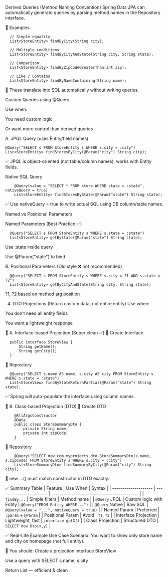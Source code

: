 Derived Queries (Method Naming Convention)
Spring Data JPA can automatically generate queries by parsing method names in the Repository interface.

📌 Examples:
      
      // Simple equality
      List<StoreEntity> findByCity(String city);
      
      // Multiple conditions
      List<StoreEntity> findByCityAndState(String city, String state);
      
      // Comparison
      List<StoreEntity> findByZipCodeGreaterThan(int zip);
      
      // Like / Contains
      List<StoreEntity> findByNameContaining(String name);

📌 These translate into SQL automatically without writing queries.


Custom Queries using @Query

Use when:

You need custom logic

Or want more control than derived queries


A. JPQL Query (uses Entity/field names)

    @Query("SELECT s FROM StoreEntity s WHERE s.city = :city")
    List<StoreEntity> findStoresByCity(@Param("city") String city);
✅ JPQL is object-oriented (not table/column names), works with Entity fields.

Native SQL Query

          
        @Query(value = "SELECT * FROM store WHERE state = :state", nativeQuery = true)
        List<StoreEntity> findStoresByState(@Param("state") String state);
✅ Use nativeQuery = true to write actual SQL using DB column/table names.



Named vs Positional Parameters



Named Parameters (Best Practice ✅)

      
      @Query("SELECT s FROM StoreEntity s WHERE s.state = :state")
      List<StoreEntity> getByState(@Param("state") String state);
Use :state inside query

Use @Param("state") to bind

B. Positional Parameters (Old style ❌ not recommended)

      
      @Query("SELECT s FROM StoreEntity s WHERE s.city = ?1 AND s.state = ?2")
      List<StoreEntity> getByCityAndState(String city, String state);
?1, ?2 based on method arg position




4. DTO Projections (Return custom data, not entire entity)
Use when:

You don’t need all entity fields

You want a lightweight response

🔹 A. Interface-based Projection (Super clean ✅)
📁 Create Interface


      public interface StoreView {
          String getName();
          String getCity();
      }
📁 Repository

      @Query("SELECT s.name AS name, s.city AS city FROM StoreEntity s WHERE s.state = :state")
      List<StoreView> findByStateReturnPartial(@Param("state") String state);


✅ Spring will auto-populate the interface using column names.

🔹 B. Class-based Projection (DTO)
📁 Create DTO

        @AllArgsConstructor
        @Data
        public class StoreSummaryDto {
            private String name;
            private int zipCode;
        }
📁 Repository


        @Query("SELECT new com.myprojects.dto.StoreSummaryDto(s.name, s.zipCode) FROM StoreEntity s WHERE s.city = :city")
        List<StoreSummaryDto> findSummaryByCity(@Param("city") String city);
🔸 new ...() must match constructor in DTO exactly.

✅ Summary Table
| Feature              | Use When                 | Syntax                                      |
| -------------------- | ------------------------ | ------------------------------------------- |
| `findBy...`          | Simple filters           | Method name                                 |
| `@Query` JPQL        | Custom logic with Entity | `@Query("FROM Entity WHERE...")`            |
| `@Query` Native      | Raw SQL                  | `@Query(value = "...", nativeQuery = true)` |
| Named Param          | Preferred                | `:param` + `@Param`                         |
| Positional Param     | Avoid                    | `?1`, `?2`                                  |
| Interface Projection | Lightweight, fast        | `interface getX()`                          |
| Class Projection     | Structured DTO           | `SELECT new Dto(x,y)`                       |


✅ Real-Life Example Use Case
Scenario: You want to show only store name and city on homepage (not full entity).

🧠 You should:
Create a projection interface StoreView

Use a query with SELECT s.name, s.city

Return List<StoreView> — efficient & clean
